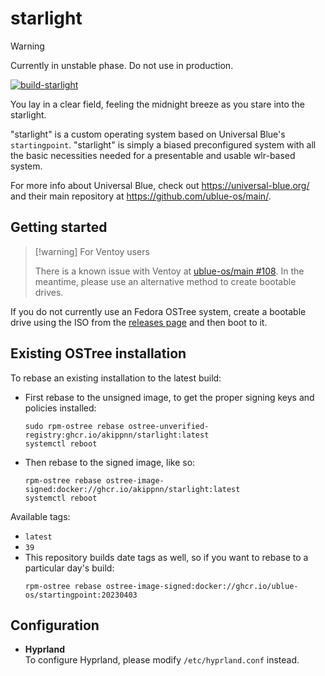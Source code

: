 # starlight

> [!warning]
> Currently in unstable phase. Do not use in production.

[![build-starlight](https://github.com/akippnn/starlight/actions/workflows/build.yml/badge.svg)](https://github.com/ublue-os/startingpoint/actions/workflows/build.yml)

You lay in a clear field, feeling the midnight breeze as you stare into the starlight.

"starlight" is a custom operating system based on Universal Blue's `startingpoint`. "starlight" is simply a biased preconfigured system with all the basic necessities needed for a presentable and usable wlr-based system.

For more info about Universal Blue, check out <https://universal-blue.org/> and their main repository at <https://github.com/ublue-os/main/>.

## Getting started

> [!warning] For Ventoy users
>
> There is a known issue with Ventoy at [ublue-os/main #108](https://github.com/ublue-os/main/issues/108). In the meantime, please use an alternative method to create bootable drives.


If you do not currently use an Fedora OSTree system, create a bootable drive using the ISO from the [releases page](https://github.com/akippnn/starlight/releases) and then boot to it.

## Existing OSTree installation

To rebase an existing installation to the latest build:

- First rebase to the unsigned image, to get the proper signing keys and policies installed:
  ```
  sudo rpm-ostree rebase ostree-unverified-registry:ghcr.io/akippnn/starlight:latest
  systemctl reboot
  ```

- Then rebase to the signed image, like so:
  ```
  rpm-ostree rebase ostree-image-signed:docker://ghcr.io/akippnn/starlight:latest
  systemctl reboot
  ```

Available tags:
- `latest`
- `39`
- This repository builds date tags as well, so if you want to rebase to a particular day's build:
  ```
  rpm-ostree rebase ostree-image-signed:docker://ghcr.io/ublue-os/startingpoint:20230403
  ```

## Configuration

- **Hyprland**  
  To configure Hyprland, please modify `/etc/hyprland.conf` instead.
